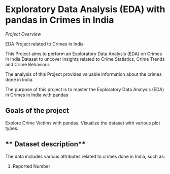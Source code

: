 
# Exploratory Data Analysis (EDA) with pandas in Crimes in India

*Project Overview*

EDA Project related to Crimes in India

This Project aims to perform an Exploratory Data Analysis (EDA) on Crimes in India Dataset to uncover insights related to Crime Statistics, Crime Trends and Crime Behaviour.

The analysis of this Project provides valuable information about  the crimes done in India.

The purpose of this project is to master the  Exploratory Data Analysis (EDA) in Crimes in India with pandas


## Goals of the project

Explore Crime Victims with pandas.
Visualize the dataset with various plot types.

## ** Dataset description** 

The data includes various attributes related to crimes done in India, such as:

1) Reported Number
